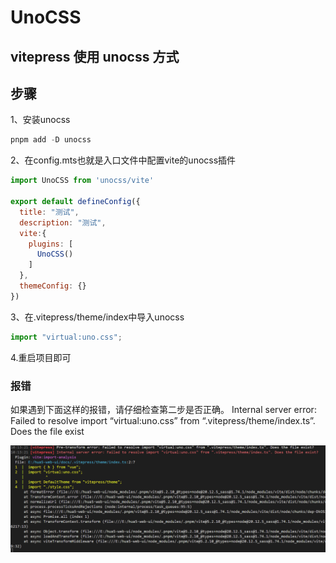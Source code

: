 # UnoCSS

## vitepress 使用 unocss 方式

## 步骤

1、安装unocss

```javascript
pnpm add -D unocss
```

2、在config.mts也就是入口文件中配置vite的unocss插件

``` javascript
import UnoCSS from 'unocss/vite'

export default defineConfig({
  title: "测试",
  description: "测试",
  vite:{
    plugins: [
      UnoCSS()
    ]
  },
  themeConfig: {}
})
```


3、在.vitepress/theme/index中导入unocss

```javascript
import "virtual:uno.css";
```

4.重启项目即可

### 报错

如果遇到下面这样的报错，请仔细检查第二步是否正确。
Internal server error: Failed to resolve import “virtual:uno.css” from “.vitepress/theme/index.ts”. Does the file exist

<img src="../../public/3a9c0643ff5f4921a2ea8a59c34beaed.png"></img>